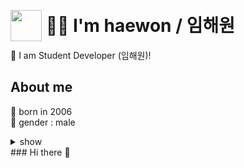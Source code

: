 # <img src="https://www.emojiall.com/images/120/twitter/twemoji-13.0.1/1f1f0-1f1f7.png" width="50px" style="position: relative; top: 15px "/> 🧑‍💻 I'm haewon / 임해원
👋 I am Student Developer (임해원)!
## About me
🎂 born in 2006<br>
👨 gender : male
<details>
<summary>show</summary>
</details>
### Hi there 👋

<!--
**dev-haewon/dev-haewon** is a ✨ _special_ ✨ repository because its `README.md` (this file) appears on your GitHub profile.

Here are some ideas to get you started:

- 🔭 I’m currently working on ...
- 🌱 I’m currently learning ...
- 👯 I’m looking to collaborate on ...
- 🤔 I’m looking for help with ...
- 💬 Ask me about ...
- 📫 How to reach me: ...
- 😄 Pronouns: ...
- ⚡ Fun fact: ...
-->
